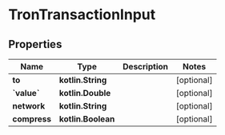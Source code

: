 
# TronTransactionInput

## Properties
Name | Type | Description | Notes
------------ | ------------- | ------------- | -------------
**to** | **kotlin.String** |  |  [optional]
**&#x60;value&#x60;** | **kotlin.Double** |  |  [optional]
**network** | **kotlin.String** |  |  [optional]
**compress** | **kotlin.Boolean** |  |  [optional]



